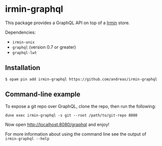 # irmin-graphql

This package provides a GraphQL API on top of a [Irmin](https://github.com/mirage/irmin) store.

Dependencies:

- `irmin-unix`
- `graphql` (version 0.7 or greater)
- `graphql-lwt`

## Installation

```shell
$ opam pin add irmin-graphql https://github.com/andreas/irmin-graphql
```

## Command-line example

To expose a git repo over GraphQL, clone the repo, then run the following:

```
dune exec irmin-graphql -s git --root /path/to/git-repo 8080
```

Now open [http://localhost:8080/graphql](http://localhost:8080/graphql) and enjoy!

For more information about using the command line see the output of `irmin-graphql --help`
